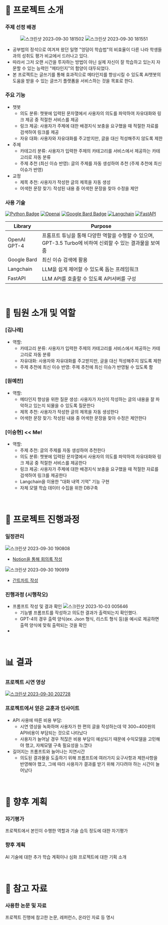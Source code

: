 <!-- 어떤 연구분야에서 어떻게 성과를 냈는지, 내 역량의 범위는 어떻게 되는지에 집중하여 간략하게 작성하는 것이 중요합니다. -->
<!-- 회사는 여러분들이 회사에서 진행 중인 또는 진행할 프로젝트에 기여를 할 수 있는 역량을 가진 사람인가를 궁금해합니다. 
     때문에 여러분들의 연구나 프로젝트를 상위 레벨에서 쉽게 설명하고 어떤 역량을 키웠으며 내가 가진 역량으로 어떤 산업과 프로젝트에 적용할 수 있는지를 구체적으로 보여주는 것이 중요합니다. -->
<!-- AI기술에 대한 경험기술서 (직접 활용해 본 AI기술들에 대한 구축 경험과 시행착오가 담긴 기술서)
     예시)
          어떠한 목표를 달성하기 위하여, AI 기술 중 Voice Conversion을 활용 하기로 하였음
          이 과정에서 어떠한 모델을 선정 하였고 Raw데이터를 이러한 방식으로 준비하여 파인튜닝을 하였음. 
          그 과정에서 이러한 시행착오를 겪었음. 결과 모델들 중 이러한 기준으로 최종 모델을 선정 함. -->
<!-- -->



# 📢 프로젝트 소개
### 주제 선정 배경
<div align="center">
     
![스크린샷 2023-09-30 181502](https://github.com/Blessian/MetaTraining_AI/assets/74029539/27090ed3-66e1-4a2c-87a3-bf91ed9e3b3a)
![스크린샷 2023-09-30 181551](https://github.com/Blessian/MetaTraining_AI/assets/74029539/5aedba1d-0c58-4662-8f12-bd19fbb5a06a)

</div>

- 공부법의 정석으로 여겨져 왔던 일명 "엉덩이 학습법"의 비효율이 다른 나라 학생들과의 성취도 평가 비교에서 드러나고 있다.
- 따라서 그저 오랜 시간을 투자하는 방법이 아닌 실제 자신이 잘 학습하고 있는지 자문할 수 있는 능력인 "메타인지"의 함양이 대두되었다.
- 본 프로젝트는 글쓰기를 통해 효과적으로 메타인지를 향상시킬 수 있도록 AI챗봇의 도움을 받을 수 있는 글쓰기 플랫폼을 서비스하는 것을 목표로 한다.

### 주요 기능
- 챗봇
     - 의도 분류: 챗봇에 입력된 문자열에서 사용자의 의도를 파악하여 자유대화와 링크 제공 중 적절한 서비스를 제공
     - 링크 제공: 사용자가 주제에 대한 배경지식 보충을 요구했을 때 적절한 자료를 검색하여 링크를 제공
     - 자유 대화: 사용자와 자유대화를 주고받지만, 글을 대신 적성해주지 않도록 제한
- 주제
     - 카테고리 분류: 사용자가 입력한 주제의 카테고리를 서비스에서 제공하는 카테고리로 자동 분류
     - 주제 추천 (최신 이슈 반영): 글의 주제를 자동 생성하여 추천 (주제 추천에 최신 이슈가 반영)
- 교정
     - 제목 추천: 사용자가 작성한 글의 제목을 자동 생성
     - 어색한 문장 찾기: 작성된 내용 중 어색한 문장을 찾아 수정을 제안

### 사용 기술
[![Python Badge](https://img.shields.io/badge/Python-3776AB?logo=python&logoColor=fff&style=for-the-badge)](https://www.python.org/)
[![Openai](https://img.shields.io/badge/openai_gpt_4_API-412991?style=for-the-badge&logo=openai&logoColor=white)](https://openai.com/)
[![Google Bard Badge](https://img.shields.io/badge/Google%20Bard-886FBF?logo=googlebard&logoColor=fff&style=for-the-badge)](https://bard.google.com/chat?hl=ko)
[![Langchain](https://img.shields.io/badge/%F0%9F%A6%9C%F0%9F%94%97langchain-fff?style=for-the-badge)](https://www.langchain.com/)
[![FastAPI](https://img.shields.io/badge/FastAPI-005571?style=for-the-badge&logo=fastapi)](https://fastapi.tiangolo.com/ko/)

| Library | Purpose |
| --- | --- |
| OpenAI GPT-4 | 프롬프트 튜닝을 통해 다양한 역할을 수행할 수 있으며, GPT-3.5 Turbo에 비하여 신뢰할 수 있는 결과물을 보여줌 |
| Google Bard | 최신 이슈 검색에 활용 |
| Langchain | LLM을 쉽게 제어할 수 있도록 돕는 프레임워크 |
| FastAPI | LLM API를 호출할 수 있도록 API서버를 구성 |


<br>

# 👥 팀원 소개 및 역할
### [김나래]
- 역할: 
  - 카테고리 분류: 사용자가 입력한 주제의 카테고리를 서비스에서 제공하는 카테고리로 자동 분류
  - 자유대화: 사용자와 자유대화를 주고받지만, 글을 대신 적성해주지 않도록 제한
  - 주제 추천에 최신 이슈 반영: 주제 추천에 최신 이슈가 반영될 수 있도록 함

### [원예찬]
- 역할:
  - 메타인지 향상을 위한 질문 생성: 사용자가 자신이 작성하는 글의 내용을 잘 파악하고 있는지 되물을 수 있도록 질문한다
  - 제목 추천: 사용자가 작성한 글의 제목을 자동 생성한다
  - 어색한 문장 찾기: 작성된 내용 중 어색한 문장을 찾아 수정은 제안한다

### [이승현] << Me!
- 역할:
  - 주제 추천: 글의 주제를 자동 생성하여 추천한다
  - 의도 분류: 챗봇에 입력된 문자열에서 사용자의 의도를 파악하여 자유대화와 링크 제공 중 적절한 서비스를 제공한다
  - 링크 제공: 사용자가 주제에 대한 배경지식 보충을 요구했을 때 적절한 자료를 검색하여 링크를 제공한다
  - Langchain을 이용한 "대화 내역 기억" 기능 구현
  - 자체 모델 학습 데이터 수집을 위한 DB구축


<br>

# 📅 프로젝트 진행과정
### 일정관리
![스크린샷 2023-09-30 190808](https://github.com/Blessian/MetaTraining_AI/assets/74029539/141dc622-264f-413e-88c7-362147467ad2)
- [Notion을 통해 회의록 작성](https://www.notion.so/AI-2324eb03fe8e47d797e7b3c72fe89e47?pvs=4)

![스크린샷 2023-09-30 190919](https://github.com/Blessian/MetaTraining_AI/assets/74029539/d18a5f9b-409a-4e6f-8e43-240b09ee9651)
- [간트차트 작성](https://docs.google.com/spreadsheets/d/1lLzEKg-K05hdMZLEdZCs5oLfDxMPo0d_rpSOa-5KKJ0/edit#gid=1737882262)

### 진행과정 (시행착오)
- 프롬프트 작성 및 결과 확인
     ![스크린샷 2023-10-03 005646](https://github.com/Blessian/MetaTraining_AI/assets/74029539/2f03ea2d-d81c-46cf-8307-0a7d39e1b981)
     - 기능별 프롬프트를 작성하고 의도한 결과가 출력되는지 확인했다.
     - GPT-4의 경우 출력 양식(ex. Json 형식, 리스트 형식 등)을 예시로 제공하면 출력 양식에 맞춰 출력되는 것을 확인
- 


<br>

# 📊  결과
### 프로젝트 시연 영상
[![스크린샷 2023-09-30 202728](http://img.youtube.com/vi/PF1W-fF4AwQ/0.jpg)](https://youtu.be/PF1W-fF4AwQ?si=dT6OQE_0Vbe-UHCc)

### 프로젝트에서 얻은 교훈과 인사이트
- API 사용에 따른 비용 부담:
  - 시연 영상을 녹화하며 사용자가 한 편의 글을 작성하는데 약 300~400원의 API비용이 부담되는 것으로 나타났다
  - 사용자가 늘어날 경우 적잖은 비용 부담이 예상되기 때문에 수익모델을 고민해야 했고, 자체모델 구축 필요성을 느꼈다
- 길어지는 프롬프트와 늘어나는 지연시간
  - 의도된 결과물을 도출하기 위해 프롬프트에 여러가지 요구사항과 제한사항을 반영해야 했고, 그에 따라 사용자가 결과를 받기 위해 기다려야 하는 시간이 늘어났다


<br>

# 📝 향후 계획
### 자기평가
프로젝트에서 본인이 수행한 역할과 기술 습득 정도에 대한 자기평가

### 향후 계획
AI 기술에 대한 추가 학습 계획이나 심화 프로젝트에 대한 기획 소개


<br>

# 🔗 참고 자료
### 사용한 논문 및 자료
프로젝트 진행에 참고한 논문, 레퍼런스, 온라인 자료 등 명시



<!--

# 📅 프로젝트 진행과정

- 최근 들려오는 소식에는 ChatGPT가 인터넷에 연결되어 검색된 정보와 링크를 제공할 것이라고 하지만, 프로젝트 진행 당시에는 GPT-4 API는 인터넷에 직접 연결되어 있지 않았음
  - 사용자의 요구사항을 해결할 수 있는 검색어를 생성하도록 하고 BeautifulSoup을 이용하여 검색과 크롤링으로 링크 수집 후 제공
- 주제 추천에 최신 이슈를 반영하기 위한 방법을 모색하였으나 각 주제에 대한 최신 이슈를 골고루 반영하는 것에 여려움을 겪음
  - 구글의 바드가 검색엔진에 연결되어 있다는 것을 알게되어 각 분야의 최신 이슈를 얻는데 바드를 이용함

# 📊  결과
### 프로젝트 시연 영상
[![스크린샷 2023-09-30 202728](http://img.youtube.com/vi/PF1W-fF4AwQ/0.jpg)](https://youtu.be/PF1W-fF4AwQ?si=dT6OQE_0Vbe-UHCc)

### 프로젝트에서 얻은 교훈과 인사이트
- API 사용에 따른 비용 부담:
  - 시연 영상을 녹화하며 사용자가 한 편의 글을 작성하는데 약 300~400원의 API비용이 부담되는 것으로 나타났다
  - 사용자가 늘어날 경우 적잖은 비용 부담이 예상되기 때문에 수익모델을 고민해야 했고, 자체모델 구축 필요성을 느꼈다
- 길어지는 프롬프트와 늘어나는 지연시간
  - 의도된 결과물을 도출하기 위해 프롬프트에 여러가지 요구사항과 제한사항을 반영해야 했고, 그에 따라 사용자가 결과를 받기 위해 기다려야 하는 시간이 늘어났다

# 📝 향후 계획
### 자기평가
프로젝트에서 본인이 수행한 역할과 기술 습득 정도에 대한 자기평가. 예를 들어, "데이터 전처리와 모델 구현을 담당했고, PyTorch와 음성 처리 기술에 대한 실력이 향상되었다."
### 향후 계획
AI 기술에 대한 추가 학습 계획이나 심화 프로젝트에 대한 기획 소개. 예를 들어, "자연어 처리 분야에서 더 깊은 지식을 쌓고, 실세계 문제에 적용할 수 있는 프로젝트를 계획 중이다."

# 🔗 참고 자료
### 사용한 논문 및 자료
프로젝트 진행에 참고한 논문, 레퍼런스, 온라인 자료 등 명시. 예를 들어, "DeepSpeech 논문 및 관련 논문들을 참고하여 모델을 구현하고 학습함."
### 🔗 프로젝트 관련 코드 링크
프로젝트에 사용된 코드 저장소 링크 (GitHub 등). 예를 들어, "프로젝트 코드는 GitHub 저장소에서 확인할 수 있습니다: [링크]"
-->
